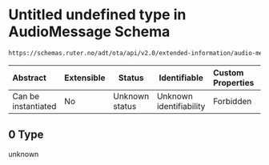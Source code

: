 # Untitled undefined type in AudioMessage Schema

```txt
https://schemas.ruter.no/adt/ota/api/v2.0/extended-information/audio-message.json#/examples/0/audio/0
```




| Abstract            | Extensible | Status         | Identifiable            | Custom Properties | Additional Properties | Access Restrictions | Defined In                                                                                          |
| :------------------ | ---------- | -------------- | ----------------------- | :---------------- | --------------------- | ------------------- | --------------------------------------------------------------------------------------------------- |
| Can be instantiated | No         | Unknown status | Unknown identifiability | Forbidden         | Allowed               | none                | [audio-message.json\*](../../schema/extended-information/audio-message.json "open original schema") |

## 0 Type

unknown
